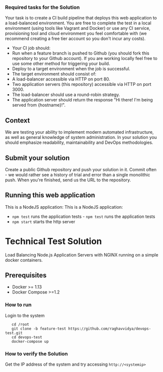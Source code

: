
### Required tasks for the Solution

Your task is to create a CI build pipeline that deploys this web application to a load-balanced	
environment. You are free to complete the test in a local environment (using tools like Vagrant and	
Docker) or use any CI service, provisioning tool and cloud environment you feel comfortable with (we	
recommend creating a free tier account so you don't incur any costs).	

* Your CI job should:	
 * Run when a feature branch is pushed to Github (you should fork this repository to your Github account). If you are working locally feel free to use some other method for triggering your build.	
 * Deploy to a target environment when the job is successful.	
* The target environment should consist of:	
 * A load-balancer accessible via HTTP on port 80.	
 * Two application servers (this repository) accessible via HTTP on port 3000.	
* The load-balancer should use a round-robin strategy.	
* The application server should return the response "Hi there! I'm being served from {hostname}!".	

## Context	
We are testing your ability to implement modern automated infrastructure, as well as general knowledge of system administration. In your solution you should emphasize readability, maintainability and DevOps methodologies.	

## Submit your solution	
Create a public Github repository and push your solution in it. Commit often - we would rather see a history of trial and error than a single monolithic push. When you're finished, send us the URL to the repository.	

## Running this web application	
This is a NodeJS application:	This is a NodeJS application:

- `npm test` runs the application tests	- `npm test` runs the application tests
- `npm start` starts the http server


# Technical Test Solution
Load Balancing Node.js Application Servers with NGINX running on a simple docker containers.



## Prerequisites
* Docker >= 1.13
* Docker Compose >=1.2


### How to run

Login to the system

```   
   cd /root
   git clone -b feature-test https://github.com/raghavvidya/devops-test.git
   cd devops-test
   docker-compose up
```

### How to verify the Solution
Get the IP address of the system and try accessing `http://<systemip>`  

